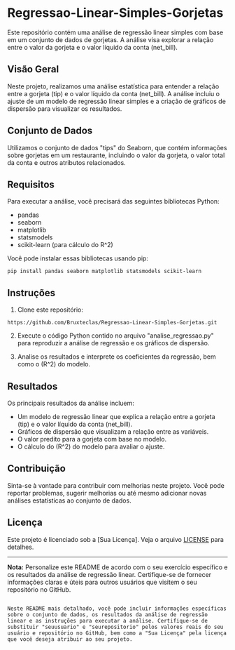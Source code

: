 # Regressao-Linear-Simples-Gorjetas

Este repositório contém uma análise de regressão linear simples com base em um conjunto de dados de gorjetas. A análise visa explorar a relação entre o valor da gorjeta e o valor líquido da conta (net_bill).

## Visão Geral

Neste projeto, realizamos uma análise estatística para entender a relação entre a gorjeta (tip) e o valor líquido da conta (net_bill). A análise incluiu o ajuste de um modelo de regressão linear simples e a criação de gráficos de dispersão para visualizar os resultados.

## Conjunto de Dados

Utilizamos o conjunto de dados "tips" do Seaborn, que contém informações sobre gorjetas em um restaurante, incluindo o valor da gorjeta, o valor total da conta e outros atributos relacionados.

## Requisitos

Para executar a análise, você precisará das seguintes bibliotecas Python:

- pandas
- seaborn
- matplotlib
- statsmodels
- scikit-learn (para cálculo do R^2)

Você pode instalar essas bibliotecas usando pip:

```shell
pip install pandas seaborn matplotlib statsmodels scikit-learn
```

## Instruções

1. Clone este repositório:

```shell
https://github.com/Bruxteclas/Regressao-Linear-Simples-Gorjetas.git
```

2. Execute o código Python contido no arquivo "analise_regressao.py" para reproduzir a análise de regressão e os gráficos de dispersão.

3. Analise os resultados e interprete os coeficientes da regressão, bem como o \(R^2\) do modelo.

## Resultados

Os principais resultados da análise incluem:

- Um modelo de regressão linear que explica a relação entre a gorjeta (tip) e o valor líquido da conta (net_bill).
- Gráficos de dispersão que visualizam a relação entre as variáveis.
- O valor predito para a gorjeta com base no modelo.
- O cálculo do \(R^2\) do modelo para avaliar o ajuste.

## Contribuição

Sinta-se à vontade para contribuir com melhorias neste projeto. Você pode reportar problemas, sugerir melhorias ou até mesmo adicionar novas análises estatísticas ao conjunto de dados.

## Licença

Este projeto é licenciado sob a [Sua Licença]. Veja o arquivo [LICENSE](LICENSE) para detalhes.

---

**Nota:** Personalize este README de acordo com o seu exercício específico e os resultados da análise de regressão linear. Certifique-se de fornecer informações claras e úteis para outros usuários que visitem o seu repositório no GitHub.
```

Neste README mais detalhado, você pode incluir informações específicas sobre o conjunto de dados, os resultados da análise de regressão linear e as instruções para executar a análise. Certifique-se de substituir "seuusuario" e "seurepositorio" pelos valores reais do seu usuário e repositório no GitHub, bem como a "Sua Licença" pela licença que você deseja atribuir ao seu projeto.
